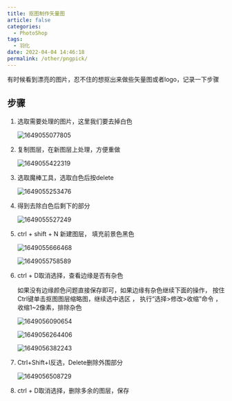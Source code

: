 ```yaml
---
title: 抠图制作矢量图
article: false
categories: 
  - PhotoShop
tags: 
  - 羽化
date: 2022-04-04 14:46:18
permalink: /other/pngpick/
---
```


有时候看到漂亮的图片，忍不住的想抠出来做些矢量图或者logo，记录一下步骤

## 步骤

1. 选取需要处理的图片，这里我们要去掉白色

   ![1649055077805](http://up.iogl.cn/2022/04/e7a6a021585d8038737df8ed91a4037f.png)

2. 复制图层，在新图层上处理，方便重做

   ![1649055422319](http://up.iogl.cn/2022/04/3f1b5f3167391297c71cf33f7c5c2b29.png)
   
3. 选取魔棒工具，选取白色后按delete

   ![1649055253476](http://up.iogl.cn/2022/04/6c2349419072e3473a094e52e0bd4816.png)

4. 得到去除白色后剩下的部分

      ![1649055527249](http://up.iogl.cn/2022/04/27368b049653f360edf229fa0b98a708.png)

5. ctrl + shift + N 新建图层， 填充前景色黑色

   ![1649055666468](http://up.iogl.cn/2022/04/4e05c9e3f7ae9976017cd7d30ae1d8b1.png)

   ![1649055758589](http://up.iogl.cn/2022/04/e1fd74e943e5afb223636c35e9036c6c.png)

6. ctrl + D取消选择，查看边缘是否有杂色

   如果没有边缘颜色问题直接保存即可，如果边缘有杂色继续下面的操作， 按住Ctrl键单击抠图图层缩略图，继续选中选区 ， 执行“选择>修改>收缩”命令 ，收缩1~2像素，排除杂色

   ![1649056090654](http://up.iogl.cn/2022/04/61bc69a4bd3d5dc6bf3498dee2adfd56.png)

   ![1649056264406](http://up.iogl.cn/2022/04/0c9ede2ab412a00cf2e17bf7f2859e99.png)

   ![1649056382243](http://up.iogl.cn/2022/04/c54fe342b0423ce991e1d84205c82f30.png)

7.  Ctrl+Shift+I反选，Delete删除外围部分 

      ![1649056508729](http://up.iogl.cn/2022/04/deee0f320d0c9d452a21e36bb3a37191.png)

8. ctrl + D取消选择，删除多余的图层，保存